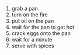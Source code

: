 1. grab a pan
2. turn on the fire
3. put oil on the pan
4. wait for the pan to get hot
5. crack eggs onto the pan
6. wait for a minute
7. serve with spices